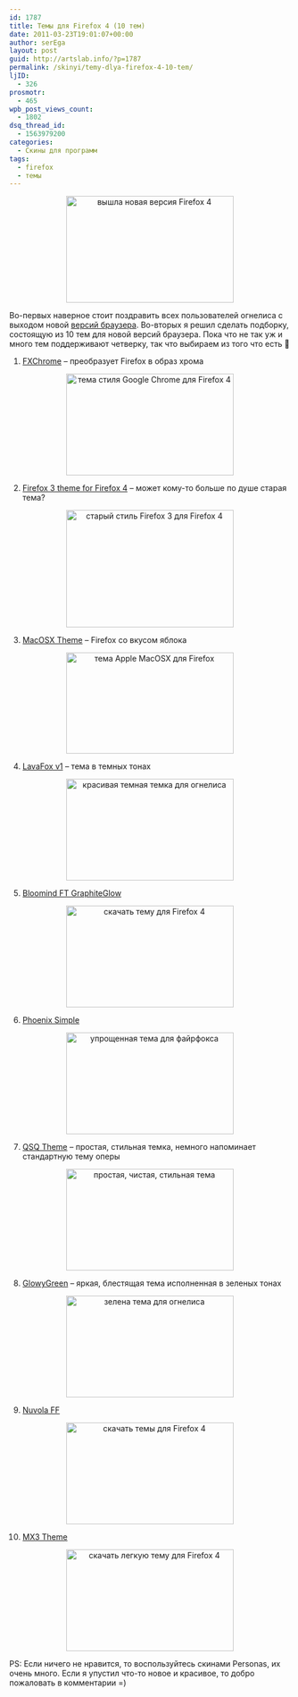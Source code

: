 ```yaml
---
id: 1787
title: Темы для Firefox 4 (10 тем)
date: 2011-03-23T19:01:07+00:00
author: serEga
layout: post
guid: http://artslab.info/?p=1787
permalink: /skinyi/temy-dlya-firefox-4-10-tem/
ljID:
  - 326
prosmotr:
  - 465
wpb_post_views_count:
  - 1802
dsq_thread_id:
  - 1563979200
categories:
  - Скины для программ
tags:
  - firefox
  - темы
---
```

<center>
  <a href="http://artslab.info/wp-content/uploads/firefox4_release.jpg"><img src="http://artslab.info/wp-content/uploads/firefox4_release-300x191.jpg" alt="вышла новая версия Firefox 4" title="firefox4_release" width="300" height="191" class="alignnone size-medium wp-image-1800" /></a>
</center>

Во-первых наверное стоит поздравить всех пользователей огнелиса с выходом новой [версий браузера](http://www.mozilla.com/ru/firefox/). Во-вторых я решил сделать подборку, состоящую из 10 тем для новой версий браузера. Пока что не так уж и много тем поддерживают четверку, так что выбираем из того что есть 🙂

1. [FXChrome](https://addons.mozilla.org/en-US/firefox/addon/fxchrome/) &#8211; преобразует Firefox в образ хрома

<center>
  <a href="http://artslab.info/wp-content/uploads/chrome_theme_for_firefox.jpg"><img src="http://artslab.info/wp-content/uploads/chrome_theme_for_firefox-300x182.jpg" alt="тема стиля Google Chrome для Firefox 4" title="chrome_theme_for_firefox" width="300" height="182" class="alignnone size-medium wp-image-1788" srcset="http://img.artslab.info/chrome_theme_for_firefox-300x182.jpg 300w, http://img.artslab.info/chrome_theme_for_firefox-1024x621.jpg 1024w" sizes="(max-width: 300px) 100vw, 300px" /></a>
</center>

2. [Firefox 3 theme for Firefox 4](https://addons.mozilla.org/en-uS/firefox/addon/firefox-3-theme-for-firefox/) &#8211; может кому-то больше по душе старая тема?

<center>
  <a href="http://artslab.info/wp-content/uploads/firefox3_theme_for_firefox4.jpg"><img src="http://artslab.info/wp-content/uploads/firefox3_theme_for_firefox4-300x210.jpg" alt="старый стиль Firefox 3 для Firefox 4" title="firefox3_theme_for_firefox4" width="300" height="210" class="alignnone size-medium wp-image-1789" srcset="http://img.artslab.info/firefox3_theme_for_firefox4-300x210.jpg 300w, http://img.artslab.info/firefox3_theme_for_firefox4.jpg 698w" sizes="(max-width: 300px) 100vw, 300px" /></a>
</center>

3. [MacOSX Theme](https://addons.mozilla.org/en-uS/firefox/addon/macosx-theme-firefox-4/) &#8211; Firefox со вкусом яблока

<center>
  <a href="http://artslab.info/wp-content/uploads/mac_osx_theme.jpg"><img src="http://artslab.info/wp-content/uploads/mac_osx_theme-300x181.jpg" alt="тема Apple MacOSX для Firefox" title="mac_osx_theme" width="300" height="181" class="alignnone size-medium wp-image-1790" srcset="http://img.artslab.info/mac_osx_theme-300x181.jpg 300w, http://img.artslab.info/mac_osx_theme-1024x620.jpg 1024w" sizes="(max-width: 300px) 100vw, 300px" /></a>
</center>


  
<!--more-->

4. [LavaFox v1](https://addons.mozilla.org/en-US/firefox/addon/lavafox-v1/) &#8211; тема в темных тонах

<center>
  <a href="http://artslab.info/wp-content/uploads/lavafox_dark_theme.jpg"><img src="http://artslab.info/wp-content/uploads/lavafox_dark_theme-300x182.jpg" alt="красивая темная темка для огнелиса" title="lavafox_dark_theme" width="300" height="182" class="alignnone size-medium wp-image-1791" srcset="http://img.artslab.info/lavafox_dark_theme-300x182.jpg 300w, http://img.artslab.info/lavafox_dark_theme-1024x621.jpg 1024w" sizes="(max-width: 300px) 100vw, 300px" /></a>
</center>

5. [Bloomind FT GraphiteGlow](https://addons.mozilla.org/en-uS/firefox/addon/bloomind-ft-graphiteglow/)

<center>
  <a href="http://artslab.info/wp-content/uploads/blomind_ft_graphiteglow.jpg"><img src="http://artslab.info/wp-content/uploads/blomind_ft_graphiteglow-300x182.jpg" alt="скачать тему для Firefox 4" title="blomind_ft_graphiteglow" width="300" height="182" class="alignnone size-medium wp-image-1792" srcset="http://img.artslab.info/blomind_ft_graphiteglow-300x182.jpg 300w, http://img.artslab.info/blomind_ft_graphiteglow-1024x621.jpg 1024w" sizes="(max-width: 300px) 100vw, 300px" /></a>
</center>

6. [Phoenix Simple](https://addons.mozilla.org/en-uS/firefox/addon/phoenix-simple/)

<center>
  <a href="http://artslab.info/wp-content/uploads/phoenix_simple.jpg"><img src="http://artslab.info/wp-content/uploads/phoenix_simple-300x182.jpg" alt="упрощенная тема для файрфокса" title="phoenix_simple" width="300" height="182" class="alignnone size-medium wp-image-1793" srcset="http://img.artslab.info/phoenix_simple-300x182.jpg 300w, http://img.artslab.info/phoenix_simple-1024x621.jpg 1024w" sizes="(max-width: 300px) 100vw, 300px" /></a>
</center>

7. [QSQ Theme](https://addons.mozilla.org/EN-US/firefox/addon/qsq/) &#8211; простая, стильная темка, немного напоминает стандартную тему оперы

<center>
  <a href="http://artslab.info/wp-content/uploads/qsq_theme1.jpg"><img src="http://artslab.info/wp-content/uploads/qsq_theme1-300x182.jpg" alt="простая, чистая, стильная тема" title="qsq_theme" width="300" height="182" class="alignnone size-medium wp-image-1796" srcset="http://img.artslab.info/qsq_theme1-300x182.jpg 300w, http://img.artslab.info/qsq_theme1-1024x621.jpg 1024w" sizes="(max-width: 300px) 100vw, 300px" /></a>
</center>

8. [GlowyGreen](https://addons.mozilla.org/en-uS/firefox/addon/glowygreen-8891/) &#8211; яркая, блестящая тема исполненная в зеленых тонах

<center>
  <a href="http://artslab.info/wp-content/uploads/glowygreen.jpg"><img src="http://artslab.info/wp-content/uploads/glowygreen-300x182.jpg" alt="зелена тема для огнелиса" title="glowygreen" width="300" height="182" class="alignnone size-medium wp-image-1797" srcset="http://img.artslab.info/glowygreen-300x182.jpg 300w, http://img.artslab.info/glowygreen-1024x621.jpg 1024w" sizes="(max-width: 300px) 100vw, 300px" /></a>
</center>

9. [Nuvola FF](https://addons.mozilla.org/en-uS/firefox/addon/nuvola-ff/)

<center>
  <a href="http://artslab.info/wp-content/uploads/nuvola_ff.jpg"><img src="http://artslab.info/wp-content/uploads/nuvola_ff-300x182.jpg" alt="скачать темы для Firefox 4" title="nuvola_ff" width="300" height="182" class="alignnone size-medium wp-image-1798" srcset="http://img.artslab.info/nuvola_ff-300x182.jpg 300w, http://img.artslab.info/nuvola_ff-1024x621.jpg 1024w" sizes="(max-width: 300px) 100vw, 300px" /></a>
</center>

10. [MX3 Theme](https://addons.mozilla.org/en-uS/firefox/addon/mx3/)

<center>
  <a href="http://artslab.info/wp-content/uploads/mx3.jpg"><img src="http://artslab.info/wp-content/uploads/mx3-300x182.jpg" alt="скачать легкую тему для Firefox 4" title="mx3" width="300" height="182" class="alignnone size-medium wp-image-1799" srcset="http://img.artslab.info/mx3-300x182.jpg 300w, http://img.artslab.info/mx3-1024x621.jpg 1024w" sizes="(max-width: 300px) 100vw, 300px" /></a>
</center>


  
PS: Если ничего не нравится, то воспользуйтесь скинами Personas, их очень много. Если я упустил что-то новое и красивое, то добро пожаловать в комментарии =)